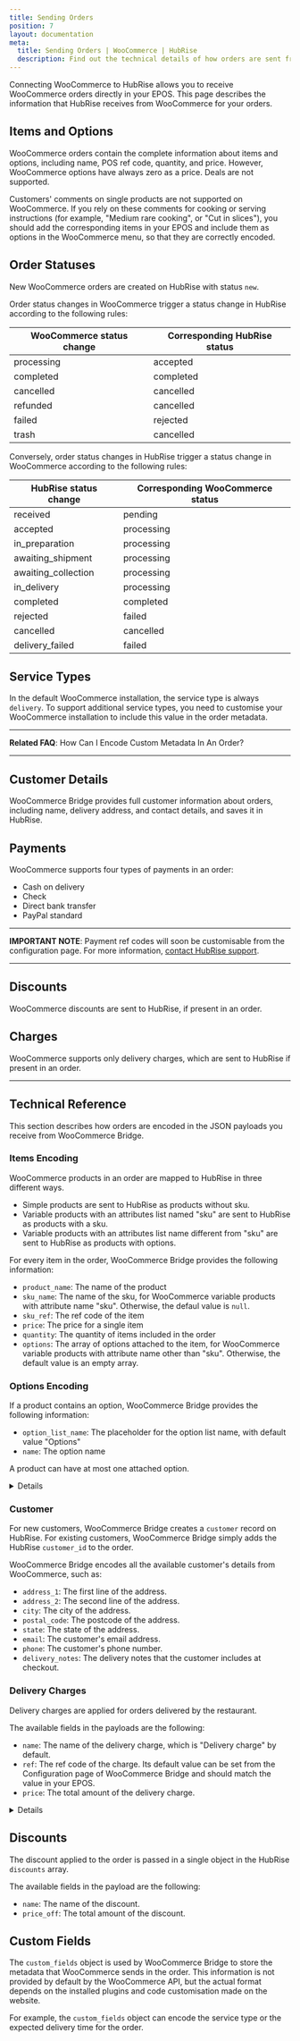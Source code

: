 ```yaml
---
title: Sending Orders
position: 7
layout: documentation
meta:
  title: Sending Orders | WooCommerce | HubRise
  description: Find out the technical details of how orders are sent from WooCommerce to HubRise, which fields are passed and which are not.
---
```


Connecting WooCommerce to HubRise allows you to receive WooCommerce orders directly in your EPOS. This page describes the information that HubRise receives from WooCommerce for your orders.

## Items and Options

WooCommerce orders contain the complete information about items and options, including name, POS ref code, quantity, and price. However, WooCommerce options have always zero as a price. Deals are not supported.

Customers' comments on single products are not supported on WooCommerce. If you rely on these comments for cooking or serving instructions (for example, "Medium rare cooking", or "Cut in slices"), you should add the corresponding items in your EPOS and include them as options in the WooCommerce menu, so that they are correctly encoded.

## Order Statuses

New WooCommerce orders are created on HubRise with status `new`.

Order status changes in WooCommerce trigger a status change in HubRise according to the following rules:

| WooCommerce status change | Corresponding HubRise status |
| ------------------------- | ---------------------------- |
| processing                | accepted                     |
| completed                 | completed                    |
| cancelled                 | cancelled                    |
| refunded                  | cancelled                    |
| failed                    | rejected                     |
| trash                     | cancelled                    |

Conversely, order status changes in HubRise trigger a status change in WooCommerce according to the following rules:

| HubRise status change | Corresponding WooCommerce status |
| --------------------- | -------------------------------- |
| received              | pending                          |
| accepted              | processing                       |
| in_preparation        | processing                       |
| awaiting_shipment     | processing                       |
| awaiting_collection   | processing                       |
| in_delivery           | processing                       |
| completed             | completed                        |
| rejected              | failed                           |
| cancelled             | cancelled                        |
| delivery_failed       | failed                           |

## Service Types

In the default WooCommerce installation, the service type is always `delivery`. To support additional service types, you need to customise your WooCommerce installation to include this value in the order metadata.

---

**Related FAQ**: <Link to="/apps/woocommerce/faqs/encode-custom-metadata/">How Can I Encode Custom Metadata In An Order?</Link>

---

## Customer Details

WooCommerce Bridge provides full customer information about orders, including name, delivery address, and contact details, and saves it in HubRise.

## Payments

WooCommerce supports four types of payments in an order:
- Cash on delivery
- Check
- Direct bank transfer
- PayPal standard

---

**IMPORTANT NOTE**: Payment ref codes will soon be customisable from the configuration page. For more information, [contact HubRise support](mailto:support@hubrise.com).

---

## Discounts

WooCommerce discounts are sent to HubRise, if present in an order.

## Charges

WooCommerce supports only delivery charges, which are sent to HubRise if present in an order.

---

## Technical Reference

This section describes how orders are encoded in the JSON payloads you receive from WooCommerce Bridge.

### Items Encoding

WooCommerce products in an order are mapped to HubRise in three different ways.

- Simple products are sent to HubRise as products without sku.
- Variable products with an attributes list named "sku" are sent to HubRise as products with a sku.
- Variable products with an attributes list name different from "sku" are sent to HubRise as products with options.

For every item in the order, WooCommerce Bridge provides the following information:

- `product_name`: The name of the product
- `sku_name`: The name of the sku, for WooCommerce variable products with attribute name "sku". Otherwise, the defaul value is `null`.
- `sku_ref`: The ref code of the item
- `price`: The price for a single item
- `quantity`: The quantity of items included in the order
- `options`: The array of options attached to the item, for WooCommerce variable products with attribute name other than "sku". Otherwise, the default value is an empty array.

### Options Encoding

If a product contains an option, WooCommerce Bridge provides the following information:

- `option_list_name`: The placeholder for the option list name, with default value "Options"
- `name`: The option name

A product can have at most one attached option.

<details>

Below is a sample payload containing a single item with an option.

```json
"items": [
  {
    "product_name": "Vegan Vegetarian - 18inch Classic",
    "sku_name": null,
    "sku_ref": "vegan_vegetarian_a18inch_classic",
    "price": "19.95 EUR",
    "quantity": "1",
    "tax_rate": null,
    "options": [
      {
        "option_list_name": "Options",
        "name": "18inch Classic"
      }
    ]
  }
]
```

</details>

### Customer

For new customers, WooCommerce Bridge creates a `customer` record on HubRise. For existing customers, WooCommerce Bridge simply adds the HubRise `customer_id` to the order.

WooCommerce Bridge encodes all the available customer's details from WooCommerce, such as:

- `address_1`: The first line of the address.
- `address_2`: The second line of the address.
- `city`: The city of the address.
- `postal_code`: The postcode of the address.
- `state`: The state of the address.
- `email`: The customer's email address.
- `phone`: The customer's phone number.
- `delivery_notes`: The delivery notes that the customer includes at checkout.

### Delivery Charges

Delivery charges are applied for orders delivered by the restaurant.

The available fields in the payloads are the following:

- `name`: The name of the delivery charge, which is "Delivery charge" by default.
- `ref`: The ref code of the charge. Its default value can be set from the Configuration page of WooCommerce Bridge and should match the value in your EPOS.
- `price`: The total amount of the delivery charge.

<details>

Below is a sample payload for charges.

```json
"charges": [
  {
    "name": "Delivery charge",
    "ref": "1111",
    "price": "3.50 EUR"
  }
]
```

</details>

## Discounts

The discount applied to the order is passed in a single object in the HubRise `discounts` array.

The available fields in the payload are the following:

- `name`: The name of the discount.
- `price_off`: The total amount of the discount.

## Custom Fields

The `custom_fields` object is used by WooCommerce Bridge to store the metadata that WooCommerce sends in the order. This information is not provided by default by the WooCommerce API, but the actual format depends on the installed plugins and code customisation made on the website.

For example, the `custom_fields` object can encode the service type or the expected delivery time for the order.